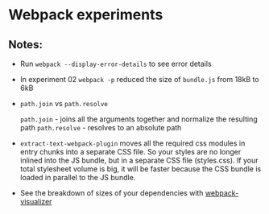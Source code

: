 # Webpack experiments

## Notes:

- Run `webpack --display-error-details` to see error details

- In experiment 02 `webpack -p` reduced the size of `bundle.js` from 18kB to 6kB

- `path.join` vs `path.resolve`

  `path.join` - joins all the arguments together and normalize the resulting path
  `path.resolve` - resolves to an absolute path

- `extract-text-webpack-plugin` moves all the required css modules in entry chunks into a separate CSS file. So your styles are no longer inlined into the JS bundle, but in a separate CSS file (styles.css). If your total stylesheet volume is big, it will be faster because the CSS bundle is loaded in parallel to the JS bundle.

- See the breakdown of sizes of your dependencies with [webpack-visualizer](https://github.com/chrisbateman/webpack-visualizer)
